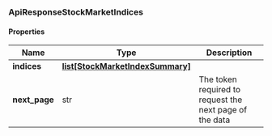 

[//]: # (CLASS:ApiResponseStockMarketIndices)

[//]: # (KIND:object)

### ApiResponseStockMarketIndices

#### Properties

[//]: # (START_DEFINITION)

Name | Type | Description
------------ | ------------- | -------------
**indices** | [**list[StockMarketIndexSummary]**](StockMarketIndexSummary.md) |  &nbsp;
**next_page** | str | The token required to request the next page of the data &nbsp;

[//]: # (END_DEFINITION)


[//]: # (CONTAINED_CLASS:StockMarketIndexSummary)



